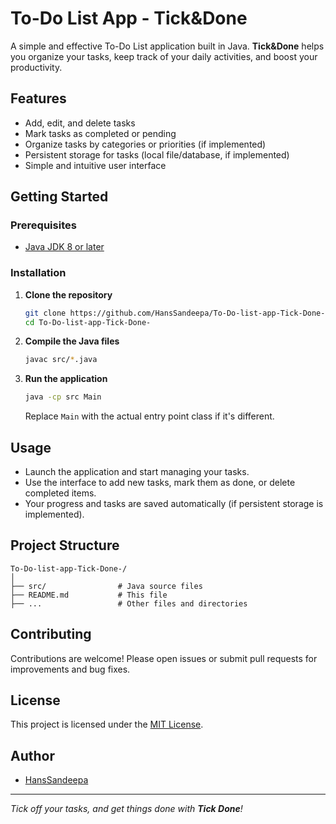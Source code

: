 # To-Do List App - Tick&Done

A simple and effective To-Do List application built in Java. **Tick&Done** helps you organize your tasks, keep track of your daily activities, and boost your productivity. 

## Features

- Add, edit, and delete tasks
- Mark tasks as completed or pending
- Organize tasks by categories or priorities (if implemented)
- Persistent storage for tasks (local file/database, if implemented)
- Simple and intuitive user interface

## Getting Started

### Prerequisites

- [Java JDK 8 or later](https://www.oracle.com/java/technologies/javase-jdk8-downloads.html)

### Installation

1. **Clone the repository**
    ```bash
    git clone https://github.com/HansSandeepa/To-Do-list-app-Tick-Done-.git
    cd To-Do-list-app-Tick-Done-
    ```

2. **Compile the Java files**
    ```bash
    javac src/*.java
    ```

3. **Run the application**
    ```bash
    java -cp src Main
    ```
    Replace `Main` with the actual entry point class if it's different.

## Usage

- Launch the application and start managing your tasks.
- Use the interface to add new tasks, mark them as done, or delete completed items.
- Your progress and tasks are saved automatically (if persistent storage is implemented).

## Project Structure

```
To-Do-list-app-Tick-Done-/
│
├── src/                # Java source files
├── README.md           # This file
├── ...                 # Other files and directories
```

## Contributing

Contributions are welcome! Please open issues or submit pull requests for improvements and bug fixes.

## License

This project is licensed under the [MIT License](LICENSE).

## Author

- [HansSandeepa](https://github.com/HansSandeepa)

---

*Tick off your tasks, and get things done with **Tick Done**!*
